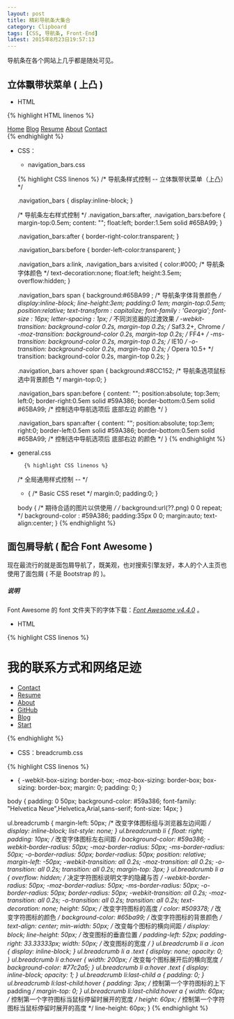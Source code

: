 ```yaml
---
layout: post
title: 精彩导航条大集合
category: Clipboard
tags: [CSS, 导航条, Front-End]
latest: 2015年8月23日19:57:13
---
```


导航条在各个网站上几乎都是随处可见。

立体飘带状菜单 ( 上凸 )
-

+ HTML

{% highlight HTML linenos %}
<!DOCTYPE html>
<html>
	<head>
		<meta charset='utf-8' />
		<title>Start - Li</title>
		<!-- 全局通用样式表 -->
		<link href="./general.css" rel="stylesheet">
		<!-- 引入导航条样式表 -->
		<link href="./navigation_bars.css" rel="stylesheet">
	</head>
	<body>
		<div class='navigation_bars'>
			<a href='#'><span>Home</span></a>
			<a href='#'><span>Blog</span></a>
			<a href='#'><span>Resume</span></a>
			<a href='#'><span>About</span></a>
			<a href='#'><span>Contact</span></a>
		</div>
	</body>
</html>
{% endhighlight %}

+ CSS：

    - navigation_bars.css

	{% highlight CSS linenos %}
	/* 导航条样式控制 -- 	立体飘带状菜单（上凸） */
	
	.navigation_bars {
		display:inline-block;
	}

	/*  导航条左右样式控制 */
	.navigation_bars:after, .navigation_bars:before {
		margin-top:0.5em;
		content: "";
		float:left;
		border:1.5em solid #65BA99;
	}

	.navigation_bars:after {
		border-right-color:transparent;
	}

	.navigation_bars:before {
		border-left-color:transparent;
	}

	.navigation_bars a:link, .navigation_bars a:visited { 
		color:#000;    /* 导航条字体颜色 */
		text-decoration:none;
		float:left;
		height:3.5em;
		overflow:hidden;
	}

	.navigation_bars span {
		background:#65BA99 ;    /* 导航条字体背景颜色 */
		display:inline-block;
		line-height:3em;
		padding:0 1em;
		margin-top:0.5em;
		position:relative;
		text-transform : capitalize;
		font-family : 'Georgia';
		font-size : 16px;
		letter-spacing : 1px;
		/* 不同浏览器的过渡效果 */ 
		-webkit-transition: background-color 0.2s, margin-top 0.2s;  /* Saf3.2+, Chrome */
		-moz-transition: background-color 0.2s, margin-top 0.2s;  /* FF4+ */
		-ms-transition: background-color 0.2s, margin-top 0.2s;  /* IE10 */
		-o-transition: background-color 0.2s, margin-top 0.2s;  /* Opera 10.5+ */
		transition: background-color 0.2s, margin-top 0.2s;
	}

	.navigation_bars a:hover span {
		background:#8CC152; /* 导航条选项鼠标选中背景颜色 */
		margin-top:0;
	}

	.navigation_bars span:before {
		content: "";
		position:absolute;
		top:3em;
		left:0;
		border-right:0.5em solid #59A386;
		border-bottom:0.5em solid #65BA99;    /* 控制选中导航选项后 底部左边 的颜色 */
	}

	.navigation_bars span:after {
		content: "";
		position:absolute;
		top:3em;
		right:0;
		border-left:0.5em solid #59A386;
		border-bottom:0.5em solid #65BA99;    /* 控制选中导航选项后 底部右边 的颜色 */
	}
	{% endhighlight %}

- general.css

		{% highlight CSS linenos %}
	/* 全局通用样式控制 -- <body> */

	* { 
	/* Basic CSS reset */
	margin:0; 
	padding:0;
	}

	body {
		/* 期待合适的图片以供使用 */
		/* background:url(??.png) 0 0 repeat; */
		background-color : #59A386;
		padding:35px 0 0;
		margin:auto;
		text-align:center;
	}
	{% endhighlight %}

**面包屑导航 ( 配合 Font Awesome )**
-

现在最流行的就是面包屑导航了，既美观，也对搜索引擎友好，本人的个人主页也使用了面包屑 ( 不是 Bootstrap 的 )。

##### **说明**

Font Awesome 的 font 文件夹下的字体下载：*[Font Awesome v4.4.0](https://codeload.github.com/FortAwesome/Font-Awesome/zip/master)* 。

+ HTML

{% highlight CSS linenos %}
<!DOCTYPE html>
<html>
<head>
  <meta charset="utf-8">
  <title>breadcrumb</title>
  <link rel="stylesheet" href="css/breadcrumb.css" media="screen" type="text/css" />
  <!--[if lt IE 9]>
	 <script src="https://oss.maxcdn.com/libs/html5shiv/3.7.0/html5shiv.js"></script>
	 <script src="https://oss.maxcdn.com/libs/respond.js/1.3.0/respond.min.js"></script>
  <![endif]-->
</head>

<body>
  <link href="css/font-awesome.css" rel="stylesheet">
<h1>我的联系方式和网络足迹</h1>
<ul class="breadcrumb">
  <li>
    <a href="#">
      <span class="icon icon-envelope-alt"></span>
      <span class="text">Contact</span>
    </a>
  </li>
  <li>
    <a href="#">
      <span class="icon icon-user-md"></span>
      <span class="text">Resume</span>
    </a>
  </li>
  <li>
    <a href="#">
      <span class="icon icon-exclamation-sign"></span>
      <span class="text">About</span>
    </a>
  </li>
  <li>
    <a href="index.html">
      <span class="icon icon-github-alt"></span>
	  <span class="text">GitHub</span>
    </a>
  </li>
  <li>
    <a href="#">
      <span class="icon icon-edit"></span>
      <span class="text">Blog</span>
    </a>
  </li>
  <li>
    <a href="index.html">
      <span class="icon icon-home"></span>
	  <span class="text">Start</span>
    </a>
  </li>
</ul>
</body>
</html>
{% endhighlight %}

+ CSS：breadcrumb.css

{% highlight CSS linenos %}
* {
  -webkit-box-sizing: border-box;
  -moz-box-sizing: border-box;
  box-sizing: border-box;
  margin: 0;
  padding: 0;
}

body {
  padding: 0 50px;
  background-color: #59a386;
  font-family: "Helvetica Neue",Helvetica,Arial,sans-serif;
  font-size: 14px;
}

ul.breadcrumb {
  margin-left: 50px;    /* 改变字体图标组与浏览器左边间距 */
  display: inline-block;
  list-style: none;
}
ul.breadcrumb li {
  float: right;
  padding: 10px;      /* 改变字体图标左右间距 */
  background-color: #59a386;
  -webkit-border-radius: 50px;
  -moz-border-radius: 50px;
  -ms-border-radius: 50px;
  -o-border-radius: 50px;
  border-radius: 50px;
  position: relative;
  margin-left: -50px;
  -webkit-transition: all 0.2s;
  -moz-transition: all 0.2s;
  -o-transition: all 0.2s;
  transition: all 0.2s;
  margin-top: 3px;
}
ul.breadcrumb li a {
  overflow: hidden;    /* 决定字符图标说明文字的隐藏与否 */
  -webkit-border-radius: 50px;
  -moz-border-radius: 50px;
  -ms-border-radius: 50px;
  -o-border-radius: 50px;
  border-radius: 50px;
  -webkit-transition: all 0.2s;
  -moz-transition: all 0.2s;
  -o-transition: all 0.2s;
  transition: all 0.2s;
  text-decoration: none;
  height: 50px;     /* 改变字符图标的高度 */
  color: #509378;   /* 改变字符图标的颜色 */
  background-color: #65ba99;    /* 改变字符图标的背景颜色 */
  text-align: center;
  min-width: 50px;   /* 改变每个图标的横向间距 */
  display: block;
  line-height: 50px;    /* 改变图标的垂直位置 */
  padding-left: 52px;
  padding-right: 33.33333px;
  width: 50px;    /* 改变图标的宽度 */
}
ul.breadcrumb li a .icon {
  display: inline-block;
}
ul.breadcrumb li a .text {
  display: none;
  opacity: 0;
}
ul.breadcrumb li a:hover {
  width: 200px;     /* 改变每个图标展开后的横向宽度 */
  background-color: #77c2a5;
}
ul.breadcrumb li a:hover .text {
  display: inline-block;
  opacity: 1;
}
ul.breadcrumb li:last-child a {
  padding: 0;
}
ul.breadcrumb li:last-child:hover {
  padding: 3px;    /* 控制第一个字符图标的上下 padding */
  margin-top: 0;
}
ul.breadcrumb li:last-child:hover a {
  width: 60px;     /* 控制第一个字符图标当鼠标停留时展开的宽度 */
  height: 60px;     /* 控制第一个字符图标当鼠标停留时展开的高度 */
  line-height: 60px;
}
{% endhighlight %}
